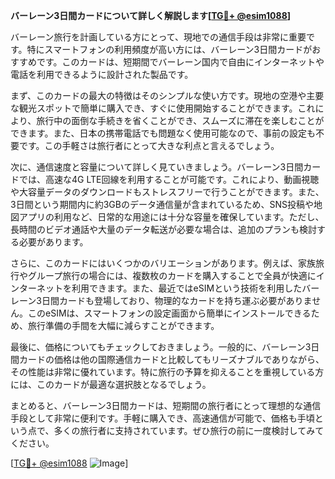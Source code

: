 **バーレーン3日間カードについて詳しく解説します[[TG💪+ @esim1088](https://t.me/s/esim1088)]**

バーレーン旅行を計画している方にとって、現地での通信手段は非常に重要です。特にスマートフォンの利用頻度が高い方には、バーレーン3日間カードがおすすめです。このカードは、短期間でバーレーン国内で自由にインターネットや電話を利用できるように設計された製品です。

まず、このカードの最大の特徴はそのシンプルな使い方です。現地の空港や主要な観光スポットで簡単に購入でき、すぐに使用開始することができます。これにより、旅行中の面倒な手続きを省くことができ、スムーズに滞在を楽しむことができます。また、日本の携帯電話でも問題なく使用可能なので、事前の設定も不要です。この手軽さは旅行者にとって大きな利点と言えるでしょう。

次に、通信速度と容量について詳しく見ていきましょう。バーレーン3日間カードでは、高速な4G LTE回線を利用することが可能です。これにより、動画視聴や大容量データのダウンロードもストレスフリーで行うことができます。また、3日間という期間内に約3GBのデータ通信量が含まれているため、SNS投稿や地図アプリの利用など、日常的な用途には十分な容量を確保しています。ただし、長時間のビデオ通話や大量のデータ転送が必要な場合は、追加のプランも検討する必要があります。

さらに、このカードにはいくつかのバリエーションがあります。例えば、家族旅行やグループ旅行の場合には、複数枚のカードを購入することで全員が快適にインターネットを利用できます。また、最近ではeSIMという技術を利用したバーレーン3日間カードも登場しており、物理的なカードを持ち運ぶ必要がありません。このeSIMは、スマートフォンの設定画面から簡単にインストールできるため、旅行準備の手間を大幅に減らすことができます。

最後に、価格についてもチェックしておきましょう。一般的に、バーレーン3日間カードの価格は他の国際通信カードと比較してもリーズナブルでありながら、その性能は非常に優れています。特に旅行の予算を抑えることを重視している方には、このカードが最適な選択肢となるでしょう。

まとめると、バーレーン3日間カードは、短期間の旅行者にとって理想的な通信手段として非常に便利です。手軽に購入でき、高速通信が可能で、価格も手頃という点で、多くの旅行者に支持されています。ぜひ旅行の前に一度検討してみてください。

[[TG💪+ @esim1088](https://t.me/s/esim1088) ![Image](https://i.postimg.cc/Y0z9fWf4/image.png)]